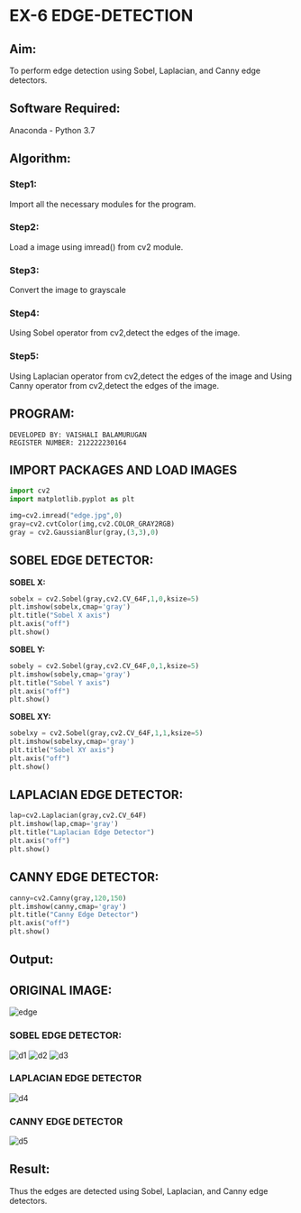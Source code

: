 # EX-6 EDGE-DETECTION
## Aim:
To perform edge detection using Sobel, Laplacian, and Canny edge detectors.

## Software Required:
Anaconda - Python 3.7

## Algorithm:
### Step1:
Import all the necessary modules for the program.
### Step2:
Load a image using imread() from cv2 module.
### Step3:
Convert the image to grayscale
### Step4:
Using Sobel operator from cv2,detect the edges of the image.
### Step5:
Using Laplacian operator from cv2,detect the edges of the image and Using Canny operator from cv2,detect the edges of the image.
## PROGRAM:
```
DEVELOPED BY: VAISHALI BALAMURUGAN
REGISTER NUMBER: 212222230164
```
## IMPORT PACKAGES AND LOAD IMAGES
  ```python
import cv2
import matplotlib.pyplot as plt

img=cv2.imread("edge.jpg",0)
gray=cv2.cvtColor(img,cv2.COLOR_GRAY2RGB)
gray = cv2.GaussianBlur(gray,(3,3),0)
```
## SOBEL EDGE DETECTOR:
**SOBEL X:**
  ```python
  sobelx = cv2.Sobel(gray,cv2.CV_64F,1,0,ksize=5)
plt.imshow(sobelx,cmap='gray')
plt.title("Sobel X axis")
plt.axis("off")
plt.show()
```
**SOBEL Y:**
```python
sobely = cv2.Sobel(gray,cv2.CV_64F,0,1,ksize=5)
plt.imshow(sobely,cmap='gray')
plt.title("Sobel Y axis")
plt.axis("off")
plt.show()
```
**SOBEL XY:**
  ```python
  sobelxy = cv2.Sobel(gray,cv2.CV_64F,1,1,ksize=5)
plt.imshow(sobelxy,cmap='gray')
plt.title("Sobel XY axis")
plt.axis("off")
plt.show()
```
## LAPLACIAN EDGE DETECTOR:
```python
lap=cv2.Laplacian(gray,cv2.CV_64F)
plt.imshow(lap,cmap='gray')
plt.title("Laplacian Edge Detector")
plt.axis("off")
plt.show()
```
## CANNY EDGE DETECTOR:
```python
canny=cv2.Canny(gray,120,150)
plt.imshow(canny,cmap='gray')
plt.title("Canny Edge Detector")
plt.axis("off")
plt.show()
```
## Output:
## ORIGINAL IMAGE:
![edge](https://github.com/deepikasrinivasans/EDGE-DETECTION/assets/119393935/918b52c9-7b38-49ec-83a8-ce40b9a0495d)
### SOBEL EDGE DETECTOR:
![d1](https://github.com/deepikasrinivasans/EDGE-DETECTION/assets/119393935/9b9cddf5-2c94-44fe-927a-5d3e3eeee552)
![d2](https://github.com/deepikasrinivasans/EDGE-DETECTION/assets/119393935/e5b0318a-c102-4f90-a76d-4f61b9321035)
![d3](https://github.com/deepikasrinivasans/EDGE-DETECTION/assets/119393935/bc5ede85-aabf-4b7f-8b2f-191d78911b9e)
### LAPLACIAN EDGE DETECTOR
![d4](https://github.com/deepikasrinivasans/EDGE-DETECTION/assets/119393935/1e91aada-fe49-4789-8d4e-1f02e2fc0965)
### CANNY EDGE DETECTOR
![d5](https://github.com/deepikasrinivasans/EDGE-DETECTION/assets/119393935/c0df0b60-34b9-45bb-aec3-0a6e9380499b)
## Result:
Thus the edges are detected using Sobel, Laplacian, and Canny edge detectors.

